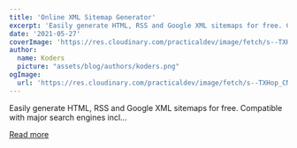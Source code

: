 ```yaml
---
title: 'Online XML Sitemap Generator'
excerpt: 'Easily generate HTML, RSS and Google XML sitemaps for free. Compatible with major search engines incl...'
date: '2021-05-27'
coverImage: 'https://res.cloudinary.com/practicaldev/image/fetch/s--TXHop_CN--/c_imagga_scale,f_auto,fl_progressive,h_420,q_auto,w_1000/https://dev-to-uploads.s3.amazonaws.com/uploads/articles/7xu0qd1bl0m7z76ioo8w.png'
author:
  name: Koders
  picture: "assets/blog/authors/koders.png"
ogImage:
  url: 'https://res.cloudinary.com/practicaldev/image/fetch/s--TXHop_CN--/c_imagga_scale,f_auto,fl_progressive,h_420,q_auto,w_1000/https://dev-to-uploads.s3.amazonaws.com/uploads/articles/7xu0qd1bl0m7z76ioo8w.png'
---
```


Easily generate HTML, RSS and Google XML sitemaps for free. Compatible with major search engines incl...

[Read more](https://dev.to/smartseotools/online-xml-sitemap-generator-186a)
